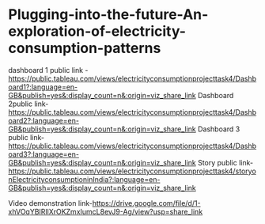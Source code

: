 # Plugging-into-the-future-An-exploration-of-electricity-consumption-patterns


 dashboard 1 public link -https://public.tableau.com/views/electricityconsumptionprojecttask4/Dashboard1?:language=en-GB&publish=yes&:display_count=n&:origin=viz_share_link
 Dashboard 2public link- https://public.tableau.com/views/electricityconsumptionprojecttask4/Dashboard2?:language=en-GB&publish=yes&:display_count=n&:origin=viz_share_link
 Dashboard 3 public link-https://public.tableau.com/views/electricityconsumptionprojecttask4/Dashboard3?:language=en-GB&publish=yes&:display_count=n&:origin=viz_share_link
 Story public link-https://public.tableau.com/views/electricityconsumptionprojecttask4/storyonElectricityconsumptioninIndia?:language=en-GB&publish=yes&:display_count=n&:origin=viz_share_link

Video demonstration link-https://drive.google.com/file/d/1-xhVOqYBIRllXrOKZmxIumcL8evJ9-Ag/view?usp=share_link

